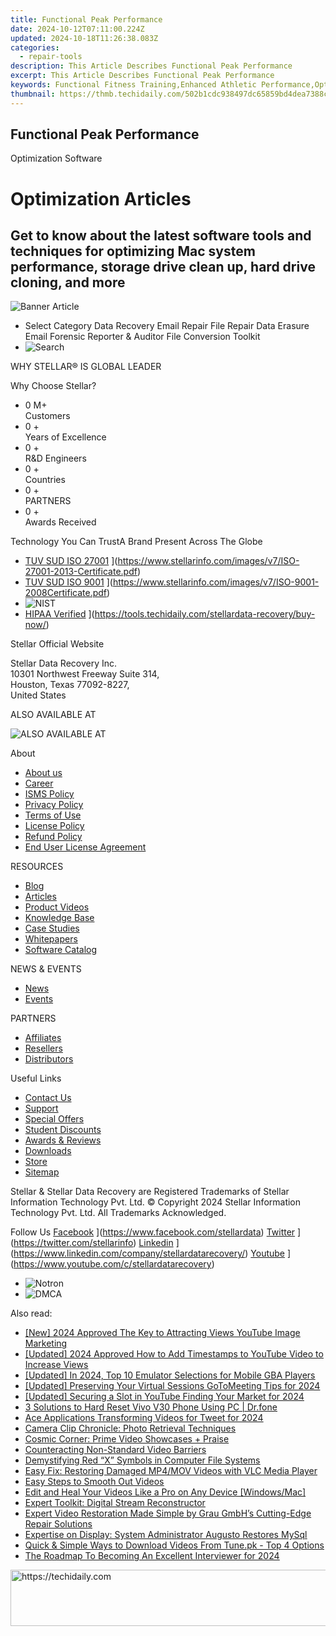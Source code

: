 ```yaml
---
title: Functional Peak Performance
date: 2024-10-12T07:11:00.224Z
updated: 2024-10-18T11:26:38.083Z
categories:
  - repair-tools
description: This Article Describes Functional Peak Performance
excerpt: This Article Describes Functional Peak Performance
keywords: Functional Fitness Training,Enhanced Athletic Performance,Optimal Physical Capacity,Improved Sports Efficiency,Peak Functional Ability,High-Performance Exercise Routines,Maximum Muscle Functionality
thumbnail: https://thmb.techidaily.com/502b1cdc938497dc65859bd4dea7388cbc83b5388aae8627911832c708fd7626.jpg
---
```


## Functional Peak Performance

Optimization Software

# Optimization Articles

## Get to know about the latest software tools and techniques for optimizing Mac system performance, storage drive clean up, hard drive cloning, and more

![Banner Article](https://www.stellarinfo.com/public/frontEnd/images/article/Article-Main-Page.png)

* Select Category  Data Recovery  Email Repair  File Repair  Data Erasure  Email Forensic  Reporter & Auditor  File Conversion  Toolkit
* ![Search](https://www.stellarinfo.com/public/frontEnd/images/article/search-icon.png)

 WHY STELLAR® IS GLOBAL LEADER

 Why Choose Stellar?

* 0  M+  
Customers
* 0 +  
Years of Excellence
* 0 +  
R&D Engineers
* 0 +  
Countries
* 0 +  
PARTNERS
* 0 +  
Awards Received

 Technology You Can TrustA Brand Present Across The Globe

* [TUV SUD ISO 27001](https://www.stellarinfo.com/images/v7/tuv1.png) ](https://www.stellarinfo.com/images/v7/ISO-27001-2013-Certificate.pdf)
* [TUV SUD ISO 9001](https://www.stellarinfo.com/images/v7/tuv2.png) ](https://www.stellarinfo.com/images/v7/ISO-9001-2008Certificate.pdf)
* ![NIST](https://www.stellarinfo.com/images/v7/nist.png)
* [HIPAA Verified](https://www.stellarinfo.com/images/v7/hipa.png) ](https://tools.techidaily.com/stellardata-recovery/buy-now/)

 Stellar Official Website

 Stellar Data Recovery Inc.  
 10301 Northwest Freeway Suite 314,  
 Houston, Texas 77092-8227,  
 United States

 ALSO AVAILABLE AT

![ALSO AVAILABLE AT](https://www.stellarinfo.com/images/v7/Partners_logo_new.png)

 About

* [About us](https://tools.techidaily.com/stellardata-recovery/buy-now/)
* [Career](https://tools.techidaily.com/stellardata-recovery/buy-now/)
* [ISMS Policy](https://tools.techidaily.com/stellardata-recovery/buy-now/)
* [Privacy Policy](https://tools.techidaily.com/stellardata-recovery/buy-now/)
* [Terms of Use](https://tools.techidaily.com/stellardata-recovery/buy-now/)
* [License Policy](https://www.stellarinfo.com/software-licensing-usage.php)
* [Refund Policy](https://tools.techidaily.com/stellardata-recovery/buy-now/)
* [End User License Agreement](https://tools.techidaily.com/stellardata-recovery/buy-now/)

 RESOURCES

* [Blog](https://tools.techidaily.com/stellardata-recovery/buy-now/)
* [Articles](https://tools.techidaily.com/stellardata-recovery/buy-now/)
* [Product Videos](https://tools.techidaily.com/stellardata-recovery/buy-now/)
* [Knowledge Base](https://tools.techidaily.com/stellardata-recovery/buy-now/)
* [Case Studies](https://tools.techidaily.com/stellardata-recovery/buy-now/)
* [Whitepapers](https://tools.techidaily.com/stellardata-recovery/buy-now/)
* [Software Catalog](https://tools.techidaily.com/stellardata-recovery/buy-now/)

 NEWS & EVENTS

* [News](https://tools.techidaily.com/stellardata-recovery/buy-now/)
* [Events](https://www.stellarinfo.com/affiliate-summit/affiliate-summit.php)

 PARTNERS

* [Affiliates](https://tools.techidaily.com/stellardata-recovery/buy-now/)
* [Resellers](https://tools.techidaily.com/stellardata-recovery/buy-now/)
* [Distributors](https://tools.techidaily.com/stellardata-recovery/buy-now/)

 Useful Links

* [Contact Us](https://www.stellarinfo.com/contact/contact-us.php)
* [Support](https://tools.techidaily.com/stellardata-recovery/buy-now/)
* [Special Offers](https://tools.techidaily.com/stellardata-recovery/buy-now/)
* [Student Discounts](https://www.stellarinfo.com/student-discount/)
* [Awards & Reviews](https://tools.techidaily.com/stellardata-recovery/buy-now/)
* [Downloads](https://www.stellarinfo.com/download.php)
* [Store](https://tools.techidaily.com/stellardata-recovery/buy-now/)
* [Sitemap](https://www.stellarinfo.com/sitemap.php)

 Stellar & Stellar Data Recovery are Registered Trademarks of Stellar Information Technology Pvt. Ltd. © Copyright 2024 Stellar Information Technology Pvt. Ltd. All Trademarks Acknowledged.

Follow Us [Facebook](https://www.stellarinfo.com/Images/fb.png) ](https://www.facebook.com/stellardata) [Twitter](https://www.stellarinfo.com/Images/tw.png) ](https://twitter.com/stellarinfo) [Linkedin](https://www.stellarinfo.com/Images/in.png) ](https://www.linkedin.com/company/stellardatarecovery/) [Youtube](https://www.stellarinfo.com/newblacktheme/images/yt.png) ](https://www.youtube.com/c/stellardatarecovery)

* ![Notron](https://www.stellarinfo.com/images/v7/notron.png)
* ![DMCA](https://www.stellarinfo.com/images/v7/dmca.png)

<ins class="adsbygoogle"
     style="display:block"
     data-ad-format="autorelaxed"
     data-ad-client="ca-pub-7571918770474297"
     data-ad-slot="1223367746"></ins>

<ins class="adsbygoogle"
     style="display:block"
     data-ad-client="ca-pub-7571918770474297"
     data-ad-slot="8358498916"
     data-ad-format="auto"
     data-full-width-responsive="true"></ins>

<span class="atpl-alsoreadstyle">Also read:</span>
<div><ul>
<li><a href="https://youtube-tips.techidaily.com/024-approved-the-key-to-attracting-views-youtube-image-marketing/"><u>[New] 2024 Approved The Key to Attracting Views YouTube Image Marketing</u></a></li>
<li><a href="https://youtube-lab.techidaily.com/ed-2024-approved-how-to-add-timestamps-to-youtube-video-to-increase-views/"><u>[Updated] 2024 Approved How to Add Timestamps to YouTube Video to Increase Views</u></a></li>
<li><a href="https://screen-capture.techidaily.com/updated-in-2024-top-10-emulator-selections-for-mobile-gba-players/"><u>[Updated] In 2024, Top 10 Emulator Selections for Mobile GBA Players</u></a></li>
<li><a href="https://video-capture.techidaily.com/updated-preserving-your-virtual-sessions-gotomeeting-tips-for-2024/"><u>[Updated] Preserving Your Virtual Sessions GoToMeeting Tips for 2024</u></a></li>
<li><a href="https://youtube-blog.techidaily.com/ed-securing-a-slot-in-youtube-finding-your-market-for-2024/"><u>[Updated] Securing a Slot in YouTube Finding Your Market for 2024</u></a></li>
<li><a href="https://phone-solutions.techidaily.com/3-solutions-to-hard-reset-vivo-v30-phone-using-pc-drfone-by-drfone-reset-android-reset-android/"><u>3 Solutions to Hard Reset Vivo V30 Phone Using PC | Dr.fone</u></a></li>
<li><a href="https://extra-information.techidaily.com/ace-applications-transforming-videos-for-tweet-for-2024/"><u>Ace Applications Transforming Videos for Tweet for 2024</u></a></li>
<li><a href="https://data-wizards.techidaily.com/camera-clip-chronicle-photo-retrieval-techniques/"><u>Camera Clip Chronicle: Photo Retrieval Techniques</u></a></li>
<li><a href="https://data-wizards.techidaily.com/cosmic-corner-prime-video-showcases-plus-praise/"><u>Cosmic Corner: Prime Video Showcases + Praise</u></a></li>
<li><a href="https://data-wizards.techidaily.com/counteracting-non-standard-video-barriers/"><u>Counteracting Non-Standard Video Barriers</u></a></li>
<li><a href="https://win11-tips.techidaily.com/demystifying-red-x-symbols-in-computer-file-systems/"><u>Demystifying Red “X” Symbols in Computer File Systems</u></a></li>
<li><a href="https://data-wizards.techidaily.com/easy-fix-restoring-damaged-mp4mov-videos-with-vlc-media-player/"><u>Easy Fix: Restoring Damaged MP4/MOV Videos with VLC Media Player</u></a></li>
<li><a href="https://data-wizards.techidaily.com/easy-steps-to-smooth-out-videos/"><u>Easy Steps to Smooth Out Videos</u></a></li>
<li><a href="https://data-wizards.techidaily.com/edit-and-heal-your-videos-like-a-pro-on-any-device-windowsmac/"><u>Edit and Heal Your Videos Like a Pro on Any Device [Windows/Mac]</u></a></li>
<li><a href="https://data-wizards.techidaily.com/expert-toolkit-digital-stream-reconstructor/"><u>Expert Toolkit: Digital Stream Reconstructor</u></a></li>
<li><a href="https://data-wizards.techidaily.com/expert-video-restoration-made-simple-by-grau-gmbhs-cutting-edge-repair-solutions/"><u>Expert Video Restoration Made Simple by Grau GmbH’s Cutting-Edge Repair Solutions</u></a></li>
<li><a href="https://data-wizards.techidaily.com/expertise-on-display-system-administrator-augusto-restores-mysql/"><u>Expertise on Display: System Administrator Augusto Restores MySql</u></a></li>
<li><a href="https://win-tutorials.techidaily.com/quick-and-simple-ways-to-download-videos-from-tunepk-top-4-options/"><u>Quick & Simple Ways to Download Videos From Tune.pk - Top 4 Options</u></a></li>
<li><a href="https://some-tips.techidaily.com/the-roadmap-to-becoming-an-excellent-interviewer-for-2024/"><u>The Roadmap To Becoming An Excellent Interviewer for 2024</u></a></li>
</ul></div>

<!-- affiliate ads begin -->
<a href="https://aligracehair.sjv.io/c/5597632/1915830/19272" target="_top" id="1915830">
  <img src="//a.impactradius-go.com/display-ad/19272-1915830" border="0" alt="https://techidaily.com" width="728" height="90"/>
</a>
<img height="0" width="0" src="https://aligracehair.sjv.io/i/5597632/1915830/19272" style="position:absolute;visibility:hidden;" border="0" />
<!-- affiliate ads end -->

